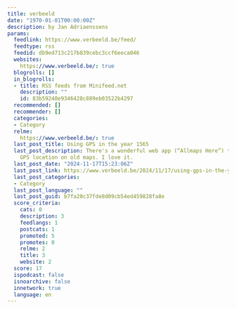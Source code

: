 ```yaml
---
title: verbeeld
date: "1970-01-01T00:00:00Z"
description: by Jan Adriaenssens
params:
  feedlink: https://www.verbeeld.be/feed/
  feedtype: rss
  feedid: db9ed713c217b839cebc3ccf6eeca046
  websites:
    https://www.verbeeld.be/: true
  blogrolls: []
  in_blogrolls:
  - title: RSS feeds from Minifeed.net
    description: ""
    id: 83b59248e9346428c889eb03522b4297
  recommended: []
  recommender: []
  categories:
  - Category
  relme:
    https://www.verbeeld.be/: true
  last_post_title: Using GPS in the year 1565
  last_post_description: There's a wonderful web app (“Allmaps Here”) that shows your
    GPS location on old maps. I love it.
  last_post_date: "2024-11-17T15:23:06Z"
  last_post_link: https://www.verbeeld.be/2024/11/17/using-gps-in-the-year-1565/
  last_post_categories:
  - Category
  last_post_language: ""
  last_post_guid: b7fa20c37fde8d09cb54ed459828fa8e
  score_criteria:
    cats: 0
    description: 3
    feedlangs: 1
    postcats: 1
    promoted: 5
    promotes: 0
    relme: 2
    title: 3
    website: 2
  score: 17
  ispodcast: false
  isnoarchive: false
  innetwork: true
  language: en
---
```

